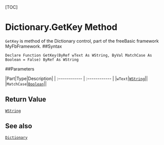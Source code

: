 [TOC]
# Dictionary.GetKey Method

`GetKey` is method of the Dictionary control, part of the freeBasic framework MyFbFramework.
##Syntax
```freeBasic
Declare Function GetKey(ByRef wText As WString, ByVal MatchCase As Boolean = False) ByRef As WString
```

##Parameters

|Part|Type|Description|
| :------------ | :------------ |
|`wText`|[`WString`]("https://www.freebasic.net/wiki/KeyPgWString")||
|`MatchCase`|[`Boolean`]("https://www.freebasic.net/wiki/KeyPgBoolean")||

## Return Value
[`WString`]("https://www.freebasic.net/wiki/KeyPgWString")
## See also
[`Dictionary`](Dictionary.md)

